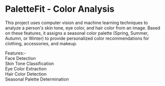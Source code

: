 # PaletteFit - Color Analysis
This project uses computer vision and machine learning techniques to analyze a person's skin tone, eye color, and hair color from an image. Based on these features, it assigns a seasonal color palette (Spring, Summer, Autumn, or Winter) to provide personalized color recommendations for clothing, accessories, and makeup.

Features:- <br/>
Face Detection <br/>
Skin Tone Classification<br/>
Eye Color Extraction<br/>
Hair Color Detection<br/>
Seasonal Palette Determination